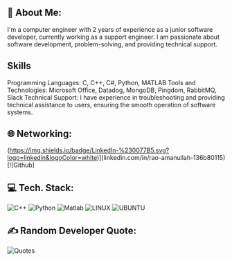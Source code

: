 ## 🚀 About Me:

I'm a computer engineer with 2 years of experience as a junior software developer, currently working as a support engineer. I am passionate about software development, problem-solving, and providing technical support.

## Skills
Programming Languages: C, C++, C#, Python, MATLAB
Tools and Technologies: Microsoft Office, Datadog, MongoDB, Pingdom, RabbitMQ, Slack
Technical Support: I have experience in troubleshooting and providing technical assistance to users, ensuring the smooth operation of software systems.

## 🌐 Networking:
(https://img.shields.io/badge/LinkedIn-%230077B5.svg?logo=linkedin&logoColor=white)](linkedin.com/in/rao-amanullah-136b80115) [![Github]

## 💻 Tech. Stack:
![C++](https://img.shields.io/badge/c++-%2300599C.svg?style=for-the-badge&logo=c%2B%2B&logoColor=white)
![Python](https://img.shields.io/badge/python-3670A0?style=for-the-badge&logo=python&logoColor=ffdd54) 
![Matlab](https://img.shields.io/badge/matlab-FF6C37?style=for-the-badge&logo=mathworks&logoColor=white)
![LINUX](https://img.shields.io/badge/Linux-FCC624?style=for-the-badge&logo=linux&logoColor=black)
![UBUNTU](https://img.shields.io/badge/Ubuntu-E95420?style=for-the-badge&logo=ubuntu&logoColor=black)




## ✍️ Random Developer Quote:
![Quotes](https://quotes-github-readme.vercel.app/api?type=horizontal&theme=radical)
